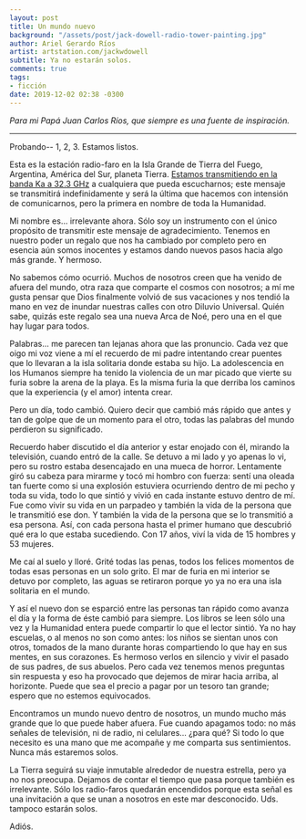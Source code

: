 ```yaml
---
layout: post
title: Un mundo nuevo
background: "/assets/post/jack-dowell-radio-tower-painting.jpg"
author: Ariel Gerardo Ríos
artist: artstation.com/jackwdowell
subtitle: Ya no estarán solos.
comments: true
tags:
- ficción
date: 2019-12-02 02:38 -0300
---
```

*Para mi Papá Juan Carlos Ríos, que siempre es una fuente de inspiración.*

---

Probando-- 1, 2, 3. Estamos listos.

Esta es la estación radio-faro en la Isla Grande de Tierra del Fuego,
Argentina, América del Sur, planeta Tierra. [Estamos transmitiendo en la banda
Ka a 32.3 GHz][1] a cualquiera que pueda escucharnos; este mensaje se
transmitirá indefinidamente y será la última que hacemos con intensión de
comunicarnos, pero la primera en nombre de toda la Humanidad.

Mi nombre es... irrelevante ahora. Sólo soy un instrumento con el único
propósito de transmitir este mensaje de agradecimiento. Tenemos en nuestro
poder un regalo que nos ha cambiado por completo pero en esencia aún somos
inocentes y estamos dando nuevos pasos hacia algo más grande. Y hermoso.

No sabemos cómo ocurrió. Muchos de nosotros creen que ha venido de afuera del
mundo, otra raza que comparte el cosmos con nosotros; a mí me gusta pensar que
Dios finalmente volvió de sus vacaciones y nos tendió la mano en vez de inundar
nuestras calles con otro Diluvio Universal. Quién sabe, quizás este regalo sea
una nueva Arca de Noé, pero una en el que hay lugar para todos.

Palabras... me parecen tan lejanas ahora que las pronuncio. Cada vez que oigo
mi voz viene a mí el recuerdo de mi padre intentando crear puentes que lo
llevaran a la isla solitaria donde estaba su hijo. La adolescencia en los
Humanos siempre ha tenido la violencia de un mar picado que vierte su furia
sobre la arena de la playa. Es la misma furia la que derriba los caminos que la
experiencia (y el amor) intenta crear. 

Pero un día, todo cambió. Quiero decir que cambió más rápido que antes y tan de
golpe que de un momento para el otro, todas las palabras del mundo perdieron su
significado.

Recuerdo haber discutido el día anterior y estar enojado con él, mirando la
televisión, cuando entró de la calle. Se detuvo a mi lado y yo apenas lo vi,
pero su rostro estaba desencajado en una mueca de horror. Lentamente giró su
cabeza para mirarme y tocó mi hombro con fuerza: sentí una oleada tan fuerte
como si una explosión estuviera ocurriendo dentro de mi pecho y toda su vida,
todo lo que sintió y vivió en cada instante estuvo dentro de mí. Fue como vivir
su vida en un parpadeo y también la vida de la persona que le transmitió ese
don. Y también la vida de la persona que se lo transmitió a esa persona. Así,
con cada persona hasta el primer humano que descubrió qué era lo que estaba
sucediendo. Con 17 años, viví la vida de 15 hombres y 53 mujeres.

Me caí al suelo y lloré. Grité todas las penas, todos los felices momentos de
todas esas personas en un solo grito. El mar de furia en mi interior se detuvo
por completo, las aguas se retiraron porque yo ya no era una isla solitaria en
el mundo.

Y así el nuevo don se esparció entre las personas tan rápido como avanza el
día y la forma de éste cambió para siempre. Los libros se leen sólo una vez y
la Humanidad entera puede compartir lo que el lector sintió. Ya no hay
escuelas, o al menos no son como antes: los niños se sientan unos con otros,
tomados de la mano durante horas compartiendo lo que hay en sus mentes, en sus
corazones. Es hermoso verlos en silencio y vivir el pasado de sus padres, de
sus abuelos. Pero cada vez tenemos menos preguntas sin respuesta y eso ha
provocado que dejemos de mirar hacia arriba, al horizonte. Puede que sea el
precio a pagar por un tesoro tan grande; espero que no estemos equivocados.

Encontramos un mundo nuevo dentro de nosotros, un mundo mucho más grande que lo
que puede haber afuera. Fue cuando apagamos todo: no más señales de televisión,
ni de radio, ni celulares... ¿para qué? Si todo lo que necesito es una mano que
me acompañe y me comparta sus sentimientos. Nunca más estaremos solos. 

La Tierra seguirá su viaje inmutable alrededor de nuestra estrella, pero ya no
nos preocupa. Dejamos de contar el tiempo que pasa porque también es
irrelevante. Sólo los radio-faros quedarán encendidos porque esta señal es una
invitación a que se unan a nosotros en este mar desconocido. Uds. tampoco
estarán solos.

Adiós.

[1]: https://www.spaceacademy.net.au/spacelink/radiospace.htm
